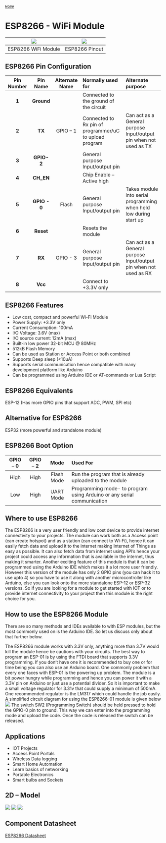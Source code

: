 ###### [`Home`](https://mohanadsinan.github.io/IoT-Based-Healthcare-System/)

# ESP8266  - WiFi Module
| ![](https://i.imgur.com/WyJpwaA.jpg) | ![](https://i.imgur.com/BQslUHb.png) |
| :---: | :---: |
| ESP8266 WiFi Module | ESP8266 Pinout |

## ESP8266 Pin Configuration
| Pin Number | Pin Name | Alternate Name | Normally used for | Alternate purpose |
| :---: | :---: | :---: | :--- | :--- |
| **1** | **Ground** |   | Connected to the ground of the circuit |   |
| **2** | **TX** | GPIO – 1 | Connected to Rx pin of programmer/uC  to upload program | Can act as a General purpose Input/output pin when not used as TX |
| **3** | **GPIO-2** |   | General purpose Input/output pin |   |
| **4** | **CH_EN** |   | Chip Enable – Active high |   |
| **5** | **GPIO - 0** | Flash | General purpose Input/output pin | Takes module into serial programming when held low during start up |
| **6** | **Reset** |   | Resets the module |   |
| **7** | **RX** | GPIO - 3 | General purpose Input/output pin | Can act as a General purpose Input/output pin when not used as RX |
| **8** | **Vcc** |   | Connect to +3.3V only |   |

## ESP8266 Features
- Low cost, compact and powerful Wi-Fi Module
- Power Supply: +3.3V only
- Current Consumption: 100mA
- I/O Voltage:  3.6V (max)
- I/O source current: 12mA (max)
- Built-in low power 32-bit MCU @ 80MHz
- 512kB Flash Memory
- Can be used as Station or Access Point or both combined
- Supports Deep sleep (<10uA)
- Supports serial communication hence compatible with many development platform like Arduino
- Can be programmed using Arduino IDE or AT-commands or Lua Script

## ESP8266 Equivalents
ESP-12 (Has more GPIO pins that support ADC, PWM, SPI etc)

## Alternative for ESP8266
ESP32 (more powerful and standalone module)

## ESP8266 Boot Option
| GPIO – 0 | GPIO – 2 | Mode | Used For |
| :---: | :---: | :---: | :--- |
| High | High | Flash Mode | Run the program that is already uploaded to the module |
| Low | High | UART Mode | Programming mode- to program using Arduino or any serial communication |

## Where to use ESP8266
The ESP8266 is a very user friendly and low cost device to provide internet connectivity to your projects. The module can work both as a Access point (can create hotspot) and as a station (can connect to Wi-Fi), hence it can easily fetch data and upload it to the internet making Internet of Things as easy as possible. It can also fetch data from internet using API’s hence your project could access any information that is available in the internet, thus making it smarter. Another exciting feature of this module is that it can be programmed using the Arduino IDE which makes it a lot more user friendly. However this version of the module has only 2 GPIO pins (you can hack it to use upto 4) so you have to use it along with another microcontroller like Arduino, else you can look onto the more standalone ESP-12 or ESP-32 versions. So if you are looking for a module to get started with IOT or to provide internet connectivity to your project then this module is the right choice for you.

## How to use the ESP8266 Module
There are so many methods and IDEs available to with ESP modules, but the most commonly used on is the Arduino IDE. So let us discuss only about that further below.

The ESP8266 module works with 3.3V only, anything more than 3.7V would kill the module hence be cautions with your circuits. The best way to program an ESP-01 is by using the FTDI board that supports 3.3V programming. If you don’t have one it is recommended to buy one or for time being you can also use an Arduino board. One commonly problem that every one faces with ESP-01 is the powering up problem. The module is a bit power hungry while programming and hence you can power it with a 3.3V pin on Arduino or just use a potential divider. So it is important to make a small voltage regulator for 3.31v that could supply a minimum of 500mA. One recommended regulator is the LM317 which could handle the job easily. A simplified circuit diagram for using the ESP8266-01 module is given below
![](https://i.imgur.com/38si9Sk.png)
The switch SW2 (Programming Switch) should be held pressed to hold the GPIO-0 pin to ground. This way we can enter into the programming mode and upload the code. Once the code is released the switch can be released.

## Applications
- IOT Projects
- Access Point Portals
- Wireless Data logging
- Smart Home Automation
- Learn basics of networking
- Portable Electronics
- Smart bulbs and Sockets

## 2D – Model
![](https://i.imgur.com/43JhdjJ.png)
![](https://i.imgur.com/5IoDyrL.png)
![](https://i.imgur.com/fPGtDG9.png)

## Component Datasheet
[ESP8266 Datasheet](ESP8266.pdf)
